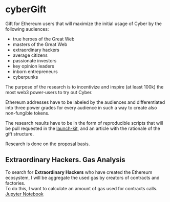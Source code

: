 # cyberGift

Gift for Ethereum users that will maximize the initial usage of Cyber by the following audiences:

- true heroes of the Great Web
- masters of the Great Web
- extraordinary hackers
- average citizens
- passionate investors
- key opinion leaders
- inborn entrepreneurs
- cyberpunks  

The purpose of the research is to incentivize and inspire (at least 100k) the most web3 power-users to try out Cyber.

Ethereum addresses have to be labeled by the audiences and differentiated into three power grades for every audience in such a way to create also non-fungible tokens.

The research results have to be in the form of reproducible scripts that will be pull requested in the [launch-kit](https://github.com/cybercongress/launch-kit), and an article with the rationale of the gift structure.

Research is done on the [proposal](https://cyber.page/governance/20) basis.

## Extraordinary Hackers. Gas Analysis

To search for **Extraordinary Hackers** who have created the Ethereum ecosystem, I will be aggregate the used gas by creators of contracts and factories.  
To do this, I want to calculate an amount of gas used for contracts calls.  
[Jupyter Notebook](gas_analysis.ipynb)